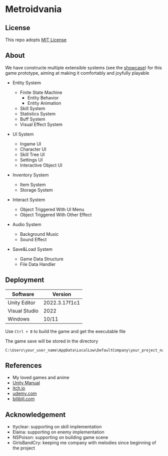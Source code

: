 # Metroidvania

## License
This repo adopts [MIT License](https://spdx.org/licenses/MIT)

## About
We have constructe multiple extensible systems (see the [showcase](https://www.bilibili.com/video/BV1fM4m1171d/?share_source=copy_web&vd_source=5ef86699cafaaf10c5dc362759c73a7d)) for this game prototype, aiming at making it comfortably and joyfully playable

- Entity System
    - Finite State Machine
        - Entity Behavior
        - Entity Animation
    - Skill System
    - Statistics System
    - Buff System
    - Visual Effect System

- UI System
    - Ingame UI
    - Character UI
    - Skill Tree UI
    - Settings UI
    - Interactive Object UI

- Inventory System
    - Item System
    - Storage System

- Interact System
    - Object Triggered With UI Menu
    - Object Triggered With Other Effect

- Audio System
    - Background Music
    - Sound Effect

- Save&Load System
    - Game Data Structure
    - File Data Handler

## Deployment
|Software|Version|
|---|---|
|Unity Editor|2022.3.17f1c1|
|Visual Studio|2022|
|Windows|10/11|

Use `Ctrl + B` to build the game and get the executable file 

The game save will be stored in the directory
```
C:\Users\your_user_name\AppData\LocalLow\DefaultCompany\your_project_name\data.whythz
```

## References
- My loved games and anime
- [Unity Manual](https://docs.unity.cn/2021.3/Documentation/Manual/UnityManual.html)
- [itch.io](https://itch.io/)
- [udemy.com](https://www.udemy.com/course/2d-rpg-alexdev/)
- [bilibili.com](https://www.bilibili.com/)

## Acknowledgement
- ttyclear: supporting on skill implementation
- Elaina: supporting on enemy implementation
- NSPoison: supporting on building game scene
- GirlsBandCry: keeping me company with melodies since beginning of the project
